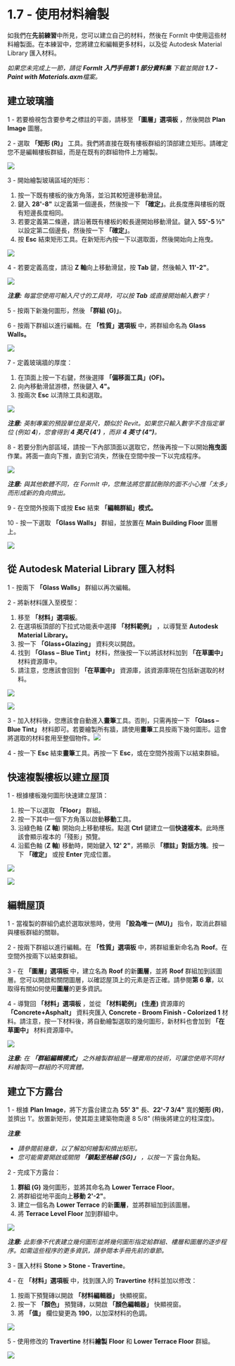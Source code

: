 # 1.7 - 使用材料繪製

如我們在**先前練習**中所見，您可以建立自己的材料，然後在 FormIt 中使用這些材料繪製面。在本練習中，您將建立和編輯更多材料，以及從 Autodesk Material Library 匯入材料。

_如果您未完成上一節，請從_ _**FormIt 入門手冊第 1 部分資料集**_ _下載並開啟_ _**1.7 - Paint with Materials.axm**檔案。_

## **建立玻璃牆**

1 - 若要檢視包含要參考之標註的平面，請移至 **「圖層」選項板** ，然後開啟 **Plan Image** 圖層。

2 - 選取 **「矩形 (R)」** 工具。我們將直接在既有樓板群組的頂部建立矩形。請確定您不是編輯樓板群組，而是在既有的群組物件上方繪製。

![](<../../.gitbook/assets/0 (3).png>)

3 - 開始繪製玻璃區域的矩形：

1. 按一下既有樓板的後方角落，並沿其較短邊移動滑鼠。
2. 鍵入 **28'-8"** 以定義第一個邊長，然後按一下 **「確定」**。此長度應與樓板的既有短邊長度相同。
3. 若要定義第二條邊，請沿著既有樓板的較長邊開始移動滑鼠。鍵入 **55'-5 ½"** 以設定第二個邊長，然後按一下 **「確定」**。
4. 按 **Esc** 結束矩形工具。在新矩形內按一下以選取面，然後開始向上拖曳。

![](<../../.gitbook/assets/1 (3) (1).png>)

4 - 若要定義高度，請沿 **Z 軸**向上移動滑鼠，按 **Tab** 鍵，然後輸入 **11'-2"**。

![](<../../.gitbook/assets/2 (4) (1).png>)

_**注意:**_ _每當您使用可輸入尺寸的工具時，可以按_ _**Tab**_ _或直接開始輸入數字！_

5 - 按兩下新幾何圖形，然後 **「群組 (G)」**。

6 - 按兩下群組以進行編輯。在 **「性質」選項板** 中，將群組命名為 **Glass Walls。**

![](<../../.gitbook/assets/3 (3).png>)

7 - 定義玻璃牆的厚度：

1. 在頂面上按一下右鍵，然後選擇 **「偏移面工具」(OF)。**
2. 向內移動滑鼠游標，然後鍵入 **4"。**
3. 按兩次 **Esc** 以清除工具和選取。

![](<../../.gitbook/assets/4 (17).png>)

_**注意:**_ _英制專案的預設單位是英尺，類似於 Revit。如果您只輸入數字不含指定單位 (例如_ _**4**)，您會得到_ _**4 英尺 (4')**_ _，而非_ _**4 英寸 (4")**。_

8 - 若要分割內部區域，請按一下內部頂面以選取它，然後再按一下以開始**拖曳面**作業。將面一直向下推，直到它消失，然後在空間中按一下以完成程序。

![](<../../.gitbook/assets/5 (12).png>)

_**注意:**_ _與其他軟體不同，在 FormIt 中，您無法將您嘗試刪除的面不小心推「太多」而形成新的負向擠出。_

9 - 在空間外按兩下或按 **Esc** 結束 **「編輯群組」模式。**

10 - 按一下選取 **「Glass Walls」** 群組，並放置在 **Main Building Floor** 圖層上。

![](<../../.gitbook/assets/6 (13) (1).png>)

## **從 Autodesk Material Library 匯入材料**

1 - 按兩下 **「Glass Walls」** 群組以再次編輯。

2 - 將新材料匯入至模型：

1. 移至 **「材料」選項板**。
2. 在選項板頂部的下拉式功能表中選擇 **「材料範例」** ，以導覽至 **Autodesk Material Library。** ​
3. 按一下 **「Glass+Glazing」** 資料夾以開啟。
4. 找到 **「Glass – Blue Tint」** 材料，然後按一下以將該材料加到 **「在草圖中」** 材料資源庫中。
5. 請注意，您應該會回到 **「在草圖中」** 資源庫，該資源庫現在包括新選取的材料。

![](<../../.gitbook/assets/7 (8) (1).png>)

![](<../../.gitbook/assets/8 (8).png>)

3 - 加入材料後，您應該會自動進入**畫筆**工具。否則，只需再按一下 **「Glass – Blue Tint」** 材料即可。若要繪製所有牆，請使用**畫筆**工具按兩下幾何圖形。這會將選取的材料套用至整個物件。![](<../../.gitbook/assets/9 (1).png>)​

4 - 按一下 **Esc** 結束**畫筆**工具。再按一下 **Esc**，或在空間外按兩下以結束群組。

## **快速複製樓板以建立屋頂**

1 - 根據樓板幾何圖形快速建立屋頂：

1. 按一下以選取 **「Floor」** 群組。
2. 按一下其中一個下方角落以啟動**移動**工具。
3. 沿綠色軸 (**Z 軸**) 開始向上移動樓板。點選 **Ctrl** 鍵建立一個**快速複本**。此時應該會顯示複本的「殘影」預覽。
4. 沿藍色軸 (**Z 軸**) 移動時，開始鍵入 **12' 2"**，將顯示 **「標註」對話方塊**。按一下 **「確定」** 或按 **Enter** 完成位置。

![](<../../.gitbook/assets/10 (1).png>)

![](<../../.gitbook/assets/11 (1).png>)

## **編輯屋頂**

1 - 當複製的群組仍處於選取狀態時，使用 **「設為唯一 (MU)」** 指令，取消此群組與樓板群組的關聯。

2 - 按兩下群組以進行編輯。在 **「性質」選項板** 中，將群組重新命名為 **Roof**。在空間外按兩下以結束群組。

3 - 在 **「圖層」選項板** 中，建立名為 **Roof** 的新**圖層**，並將 **Roof** 群組加到該圖層。您可以開啟和關閉圖層，以確認屋頂上的元素是否正確。請參閱**第 6 章**，以取得有關如何使用**圖層**的更多資訊。

4 - 導覽回 **「材料」選項板** ，並從 **「材料範例」** **(生產)** 資源庫的 **「Concrete+Asphalt」** 資料夾匯入 **Concrete - Broom Finish - Colorized 1** 材料。請注意，按一下材料後，將自動繪製選取的幾何圖形，新材料也會加到 **「在草圖中」** 材料資源庫中。

![](../../.gitbook/assets/12.jpeg)

_**注意:**_ _在_ _**「群組編輯模式」**_ _之外繪製群組是一種實用的技術，可讓您使用不同材料繪製同一群組的不同實體。_

## **建立下方露台**

1 - 根據 **Plan Image**，將下方露台建立為 **55' 3"** 長、**22'-7 3/4"** 寬的**矩形 (R)**，並擠出 1'。放置新矩形，使其距主建築物南邊 8 5/8" (稍後將建立的柱深度)。

_**注意**:_

* _請參閱前幾章，以了解如何繪製和擠出矩形。_
* _您可能需要開啟或關閉_ _**「鎖點至格線 (SG)」**_ _，以按一下_ 露台角點。

2 - 完成下方露台：

1. **群組 (G)** 幾何圖形，並將其命名為 **Lower Terrace Floor**。
2. 將群組從地平面向上**移動** **2'-2"**。
3. 建立一個名為 **Lower Terrace** 的新**圖層**，並將群組加到該圖層。
4. 將 **Terrace Level Floor** 加到群組中。

![](<../../.gitbook/assets/13 (1).png>)

_**注意:**_ _此影像不代表建立幾何圖形並將幾何圖形指定給群組、樓層和圖層的逐步程序。如需這些程序的更多資訊，請參閱本手冊先前的章節。_

3 - 匯入材料 **Stone > Stone - Travertine**。

4 - 在 **「材料」選項板** 中，找到匯入的 **Travertine** 材料並加以修改：

1. 按兩下預覽磚以開啟 **「材料編輯器」** 快顯視窗。
2. 按一下 **「顏色」** 預覽磚，以開啟 **「顏色編輯器」** 快顯視窗。
3. 將 **「值」** 欄位變更為 **190**，以加深材料的色調。

![](<../../.gitbook/assets/14 (2).png>)

5 - 使用修改的 **Travertine** 材料**繪製** **Floor** 和 **Lower Terrace Floor** 群組。

![](../../.gitbook/assets/15.jpeg)
